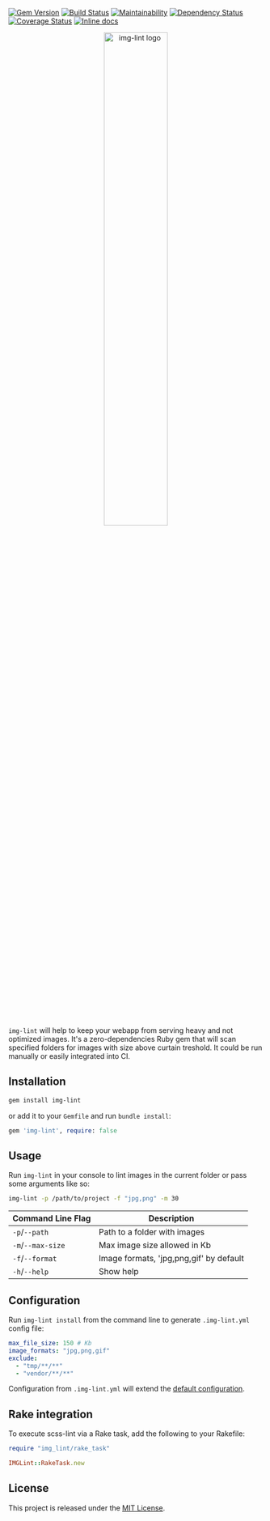 [![Gem Version](https://badge.fury.io/rb/img-lint.svg)](https://badge.fury.io/rb/img-lint)
[![Build Status](https://travis-ci.org/makaroni4/img-lint.svg?branch=master)](https://travis-ci.org/makaroni4/img-lint)
[![Maintainability](https://api.codeclimate.com/v1/badges/5bae5351eeac876e2192/maintainability)](https://codeclimate.com/github/makaroni4/img-lint/maintainability)
[![Dependency Status](https://gemnasium.com/badges/github.com/makaroni4/img-lint.svg)](https://gemnasium.com/github.com/makaroni4/img-lint)
[![Coverage Status](https://coveralls.io/repos/github/makaroni4/img-lint/badge.svg)](https://coveralls.io/github/makaroni4/img-lint)
[![Inline docs](http://inch-ci.org/github/makaroni4/img-lint.svg?branch=master)](http://inch-ci.org/github/makaroni4/img-lint)

<p align="center">
  <img src="https://user-images.githubusercontent.com/768070/37737892-76a69720-2d55-11e8-88e3-dfe3c5b5ae08.png" width="50%" alt="img-lint logo">
</p>

`img-lint` will help to keep your webapp from serving heavy and not optimized images. It's a zero-dependencies Ruby gem that will scan specified folders for images with size above curtain treshold. It could be run manually or easily integrated into CI.

## Installation

```bash
gem install img-lint
```

or add it to your `Gemfile` and run `bundle install`:

```ruby
gem 'img-lint', require: false
```

## Usage

Run `img-lint` in your console to lint images in the current folder or pass some arguments like so:

```bash
img-lint -p /path/to/project -f "jpg,png" -m 30
```

Command Line Flag         | Description
--------------------------|----------------------------------------------------
`-p`/`--path`             | Path to a folder with images
`-m`/`--max-size`         | Max image size allowed in Kb
`-f`/`--format`           | Image formats, 'jpg,png,gif' by default
`-h`/`--help`             | Show help

## Configuration

Run `img-lint install` from the command line to generate `.img-lint.yml` config file:

~~~yaml
max_file_size: 150 # Kb
image_formats: "jpg,png,gif"
exclude:
  - "tmp/**/**"
  - "vendor/**/**"
~~~

Configuration from `.img-lint.yml` will extend the [default configuration](config/default.yml).

## Rake integration

To execute scss-lint via a Rake task, add the following to your Rakefile:

~~~ruby
require "img_lint/rake_task"

IMGLint::RakeTask.new
~~~

## License

This project is released under the [MIT License](https://github.com/makaroni4/img-lint/blob/master/LICENSE.txt).

